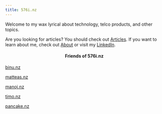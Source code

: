 ```yaml
---
title: 576i.nz
---
```

<style>h1,h2,h3,h4,h5{text-align: center !important}</style>

Welcome to my wax lyrical about technology, telco products, and other topics.

Are you looking for articles? You should check out [Articles](/post). If you want to learn about me, check out [About](/about) or visit my [LinkedIn](https://www.linkedin.com/in/josh-atkinson/).

#### Friends of 576i.nz

[binu.nz](https://binu.nz/)

[matteas.nz](https://matteas.nz/)

[manoj.nz](https://manoj.nz/)

[timo.nz](https://timo.nz/)

[pancake.nz](https://pancake.nz/)